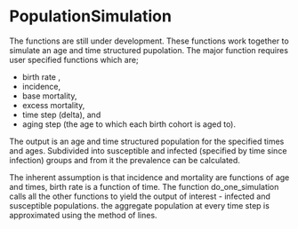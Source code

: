# PopulationSimulation

The functions are still under development. These functions work together to simulate an age and time structured pupolation. The major function requires user specified functions which are; 
 * birth rate , 
 * incidence, 
 * base mortality, 
 * excess mortality, 
 * time step (delta), and 
 * aging step (the age to which each birth cohort is aged to). 

The output is an age and time structured population for the specified times and ages. Subdivided into susceptible and infected (specified by time since infection) groups and from it the prevalence can be calculated. 

The inherent assumption is that incidence and mortality are functions of age and times, birth rate is a function of time. The function do_one_simulation calls all the other functions to yield the output of interest - infected and susceptible populations. the aggregate population at every time step is approximated using the method of lines.



